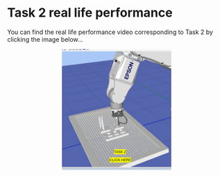 # Task 2 real life performance 
You can find the real life performance video corresponding to Task 2 by clicking the image below...
<div align="center">
  <a href="https://youtu.be/u7-Qj9OxjQs?si=kuzqrJUusNDNHMt0">
    <img src="https://raw.githubusercontent.com/MiguelGaona-sys/Final-project-introduction-to-robotics/main/Introduction%20To%20Robotics%20Tutorial/PNGs/Task2.png" alt="Task 2" style="width:50%; max-width:300px;">
  </a>
</div>

